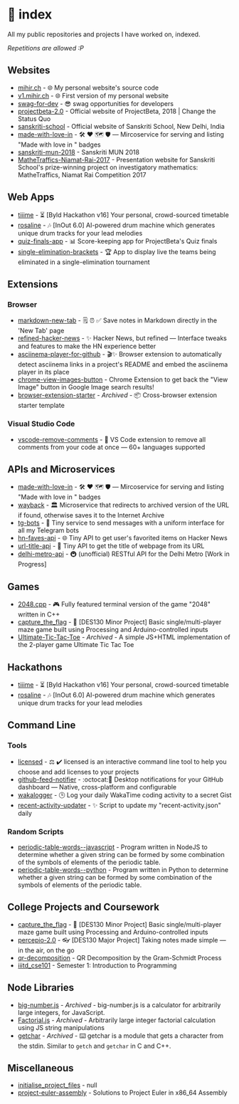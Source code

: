# 📂 index

All my public repositories and projects I have worked on, indexed. <br>

_Repetitions are allowed :P_

## Websites

* [mihir.ch](https://github.com/plibither8/mihir.ch) - 🌐 My personal website's source code
* [v1.mihir.ch](https://github.com/plibither8/v1.mihir.ch) - 🌐 First version of my personal website
* [swag-for-dev](https://github.com/swapagarwal/swag-for-dev) - 😎 swag opportunities for developers
* [projectbeta-2.0](https://github.com/Project-Beta/projectbeta-2.0) - Official website of ProjectBeta, 2018 | Change the Status Quo
* [sanskriti-school](https://github.com/Project-Beta/sanskriti-school) - Official website of Sanskriti School, New Delhi, India
* [made-with-love-in](https://github.com/plibither8/made-with-love-in) - 🛠️ ❤️ 🗺️ 🛡️ — Mircoservice for serving and listing "Made with love in <country-name>" badges
* [sanskriti-mun-2018](https://github.com/plibither8/sanskriti-mun-2018) - Sanskriti MUN 2018
* [MatheTraffics-Niamat-Rai-2017](https://github.com/plibither8/MatheTraffics-Niamat-Rai-2017) - Presentation website for Sanskriti School's prize-winning project on investigatory mathematics: MatheTraffics, Niamat Rai Competition 2017

## Web Apps

* [tiiime](https://github.com/plibither8/tiiime) - ⏳ [Byld Hackathon v16] Your personal, crowd-sourced timetable
* [rosaline](https://github.com/raghav-kukreti/rosaline) - 🎶 [InOut 6.0] AI-powered drum machine which generates unique drum tracks for your lead melodies
* [quiz-finals-app](https://github.com/Project-Beta/quiz-finals-app) - 📊 Score-keeping app for ProjectBeta's Quiz finals
* [single-elimination-brackets](https://github.com/Project-Beta/single-elimination-brackets) - 🏆 App to display live the teams being eliminated in a single-elimination tournament

## Extensions

### Browser

* [markdown-new-tab](https://github.com/plibither8/markdown-new-tab) - 🗒️ ⏰ ✅ Save notes in Markdown directly in the 'New Tab' page
* [refined-hacker-news](https://github.com/plibither8/refined-hacker-news) - ✨ Hacker News, but refined — Interface tweaks and features to make the HN experience better
* [asciinema-player-for-github](https://github.com/plibither8/asciinema-player-for-github) - 🎬✨ Browser extension to automatically detect asciinema links in a project's README and embed the asciinema player in its place
* [chrome-view-images-button](https://github.com/plibither8/chrome-view-images-button) - Chrome Extension to get back the "View Image" button in Google Image search results!
* [browser-extension-starter](https://github.com/plibither8/browser-extension-starter) - _Archived_ - 📦 Cross-browser extension starter template

### Visual Studio Code

* [vscode-remove-comments](https://github.com/plibither8/vscode-remove-comments) - 🚫 VS Code extension to remove all comments from your code at once — 60+ languages supported

## APIs and Microservices

* [made-with-love-in](https://github.com/plibither8/made-with-love-in) - 🛠️ ❤️ 🗺️ 🛡️ — Mircoservice for serving and listing "Made with love in <country-name>" badges
* [wayback](https://github.com/plibither8/wayback) - 🏛 Microservice that redirects to archived version of the URL if found, otherwise saves it to the Internet Archive
* [tg-bots](https://github.com/plibither8/tg-bots) - 🤖 Tiny service to send messages with a uniform interface for all my Telegram bots
* [hn-faves-api](https://github.com/plibither8/hn-faves-api) - 🌐 Tiny API to get user's favorited items on Hacker News
* [url-title-api](https://github.com/plibither8/url-title-api) - 🔗 Tiny API to get the title of webpage from its URL
* [delhi-metro-api](https://github.com/plibither8/delhi-metro-api) - 🚇 (unofficial) RESTful API for the Delhi Metro [Work in Progress]

## Games

* [2048.cpp](https://github.com/plibither8/2048.cpp) - 🎮 Fully featured terminal version of the game "2048" written in C++
* [capture_the_flag](https://github.com/plibither8/capture_the_flag) - 🚩 [DES130 Minor Project] Basic single/multi-player maze game built using Processing and Arduino-controlled inputs
* [Ultimate-Tic-Tac-Toe](https://github.com/plibither8/Ultimate-Tic-Tac-Toe) - _Archived_ - A simple JS+HTML implementation of the 2-player game Ultimate Tic Tac Toe

## Hackathons

* [tiiime](https://github.com/plibither8/tiiime) - ⏳ [Byld Hackathon v16] Your personal, crowd-sourced timetable
* [rosaline](https://github.com/raghav-kukreti/rosaline) - 🎶 [InOut 6.0] AI-powered drum machine which generates unique drum tracks for your lead melodies

## Command Line

### Tools

* [licensed](https://github.com/plibither8/licensed) - ⚖️ ✔️ licensed is an interactive command line tool to help you choose and add licenses to your projects
* [github-feed-notifier](https://github.com/plibither8/github-feed-notifier) - :octocat::bell: Desktop notifications for your GitHub dashboard — Native, cross-platform and configurable
* [wakalogger](https://github.com/plibither8/wakalogger) - 🕒 Log your daily WakaTime coding activity to a secret Gist
* [recent-activity-updater](https://github.com/plibither8/recent-activity-updater) - ✨ Script to update my "recent-activity.json" daily

### Random Scripts

* [periodic-table-words--javascript](https://github.com/plibither8/periodic-table-words--javascript) - Program written in NodeJS to determine whether a given string can be formed by some combination of the symbols of elements of the periodic table.
* [periodic-table-words--python](https://github.com/plibither8/periodic-table-words--python) - Program written in Python to determine whether a given string can be formed by some combination of the symbols of elements of the periodic table.

## College Projects and Coursework

* [capture_the_flag](https://github.com/plibither8/capture_the_flag) - 🚩 [DES130 Minor Project] Basic single/multi-player maze game built using Processing and Arduino-controlled inputs
* [percepio-2.0](https://github.com/plibither8/percepio-2.0) - 👓 [DES130 Major Project] Taking notes made simple — in the air, on the go
* [qr-decomposition](https://github.com/plibither8/qr-decomposition) - QR Decomposition by the Gram-Schmidt Process
* [iiitd_cse101](https://github.com/plibither8/iiitd_cse101) - Semester 1: Introduction to Programming

## Node Libraries

* [big-number.js](https://github.com/plibither8/big-number.js) - _Archived_ - big-number.js is a calculator for arbitrarily large integers, for JavaScript.
* [Factorial.js](https://github.com/plibither8/Factorial.js) - _Archived_ - Arbitrarily large integer factorial calculation using JS string manipulations
* [getchar](https://github.com/plibither8/getchar) - _Archived_ - ⌨️ getchar is a module that gets a character from the stdin. Similar to `getch` and `getchar` in C and C++.

## Miscellaneous

* [initialise_project_files](https://github.com/plibither8/initialise_project_files) - null
* [project-euler-assembly](https://github.com/plibither8/project-euler-assembly) - Solutions to Project Euler in x86_64 Assembly
